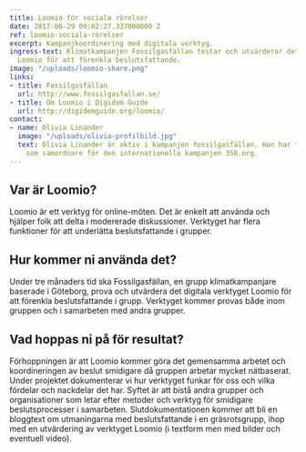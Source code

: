 ```yaml
---
title: Loomio för sociala rörelser
date: 2017-06-29 09:02:27.337000000 Z
ref: loomio-sociala-rorelser
excerpt: Kampanjkoordinering med digitala verktyg.
ingress-text: Klimatkampanjen Fossilgasfällan testar och utvärderar det digitala verktyget
  Loomio för att förenkla beslutsfattande.
image: "/uploads/loomio-share.png"
links:
- title: Fossilgasfällan
  url: http://www.fossilgasfallan.se/
- title: Om Loomio i Digidem Guide
  url: http://digidemguide.org/loomio/
contact:
- name: Olivia Linander
  image: "/uploads/olivia-profilbild.jpg"
  text: Olivia Linander är aktiv i kampanjen fossilgasfällan. Hon har tidigare jobbat
    som samordnare för den internationella kampanjen 350.org.
---
```


## Var är Loomio?
Loomio är ett verktyg för online-möten. Det är enkelt att använda och hjälper folk att delta i modererade diskussioner. Verktyget har flera funktioner för att underlätta beslutsfattande i grupper.

## Hur kommer ni använda det?
Under tre månaders tid ska Fossilgasfällan, en grupp klimatkampanjare baserade i Göteborg, prova och utvärdera det digitala verktyget Loomio för att förenkla beslutsfattande i grupp. Verktyget kommer provas både inom gruppen och i samarbeten med andra grupper.

## Vad hoppas ni på för resultat?
Förhoppningen är att Loomio kommer göra det gemensamma arbetet och koordineringen av beslut smidigare då gruppen arbetar mycket nätbaserat. Under projektet dokumenterar vi hur verktyget funkar för oss och vilka fördelar och nackdelar det har. Syftet är att bistå andra grupper och organisationer som letar efter metoder och verktyg för smidigare beslutsprocesser i samarbeten.
Slutdokumentationen kommer att bli en bloggtext om utmaningarna med beslutsfattande i en gräsrotsgrupp, ihop med en utvärdering av verktyget Loomio (i textform men med bilder och eventuell video).
